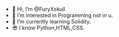 - 👋 Hi, I’m @FuryXskull
- 👀 I’m interested in Programming not in u.
- 🌱 I’m currently learning Solidity.
- 😎 I know Python,HTML,CSS.

<!---
FuryXskull/FuryXskull is a ✨ special ✨ repository because its `README.md` (this file) appears on your GitHub profile.
You can click the Preview link to take a look at your changes.
--->
